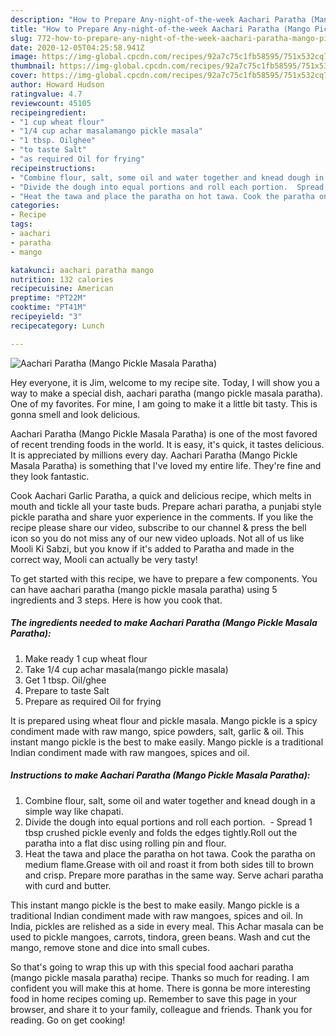 ```yaml
---
description: "How to Prepare Any-night-of-the-week Aachari Paratha (Mango Pickle Masala Paratha)"
title: "How to Prepare Any-night-of-the-week Aachari Paratha (Mango Pickle Masala Paratha)"
slug: 772-how-to-prepare-any-night-of-the-week-aachari-paratha-mango-pickle-masala-paratha
date: 2020-12-05T04:25:58.941Z
image: https://img-global.cpcdn.com/recipes/92a7c75c1fb58595/751x532cq70/aachari-paratha-mango-pickle-masala-paratha-recipe-main-photo.jpg
thumbnail: https://img-global.cpcdn.com/recipes/92a7c75c1fb58595/751x532cq70/aachari-paratha-mango-pickle-masala-paratha-recipe-main-photo.jpg
cover: https://img-global.cpcdn.com/recipes/92a7c75c1fb58595/751x532cq70/aachari-paratha-mango-pickle-masala-paratha-recipe-main-photo.jpg
author: Howard Hudson
ratingvalue: 4.7
reviewcount: 45105
recipeingredient:
- "1 cup wheat flour"
- "1/4 cup achar masalamango pickle masala"
- "1 tbsp. Oilghee"
- "to taste Salt"
- "as required Oil for frying"
recipeinstructions:
- "Combine flour, salt, some oil and water together and knead dough in a simple way like chapati."
- "Divide the dough into equal portions and roll each portion.  Spread 1 tbsp crushed pickle evenly and folds the edges tightly.Roll out the paratha into a flat disc using rolling pin and flour."
- "Heat the tawa and place the paratha on hot tawa. Cook the paratha on medium flame.Grease with oil and roast it from both sides till to brown and crisp. Prepare more parathas in the same way. Serve achari paratha with curd and butter."
categories:
- Recipe
tags:
- aachari
- paratha
- mango

katakunci: aachari paratha mango 
nutrition: 132 calories
recipecuisine: American
preptime: "PT22M"
cooktime: "PT41M"
recipeyield: "3"
recipecategory: Lunch

---
```



![Aachari Paratha (Mango Pickle Masala Paratha)](https://img-global.cpcdn.com/recipes/92a7c75c1fb58595/751x532cq70/aachari-paratha-mango-pickle-masala-paratha-recipe-main-photo.jpg)

Hey everyone, it is Jim, welcome to my recipe site. Today, I will show you a way to make a special dish, aachari paratha (mango pickle masala paratha). One of my favorites. For mine, I am going to make it a little bit tasty. This is gonna smell and look delicious.

Aachari Paratha (Mango Pickle Masala Paratha) is one of the most favored of recent trending foods in the world. It is easy, it's quick, it tastes delicious. It is appreciated by millions every day. Aachari Paratha (Mango Pickle Masala Paratha) is something that I've loved my entire life. They're fine and they look fantastic.

Cook Aachari Garlic Paratha, a quick and delicious recipe, which melts in mouth and tickle all your taste buds. Prepare achari paratha, a punjabi style pickle paratha and share yuor experience in the comments. If you like the recipe please share our video, subscribe to our channel &amp; press the bell icon so you do not miss any of our new video uploads. Not all of us like Mooli Ki Sabzi, but you know if it&#39;s added to Paratha and made in the correct way, Mooli can actually be very tasty!


To get started with this recipe, we have to prepare a few components. You can have aachari paratha (mango pickle masala paratha) using 5 ingredients and 3 steps. Here is how you cook that.

<!--inarticleads1-->

##### The ingredients needed to make Aachari Paratha (Mango Pickle Masala Paratha):

1. Make ready 1 cup wheat flour
1. Take 1/4 cup achar masala(mango pickle masala)
1. Get 1 tbsp. Oil/ghee
1. Prepare to taste Salt
1. Prepare as required Oil for frying


It is prepared using wheat flour and pickle masala. Mango pickle is a spicy condiment made with raw mango, spice powders, salt, garlic &amp; oil. This instant mango pickle is the best to make easily. Mango pickle is a traditional Indian condiment made with raw mangoes, spices and oil. 

<!--inarticleads2-->

##### Instructions to make Aachari Paratha (Mango Pickle Masala Paratha):

1. Combine flour, salt, some oil and water together and knead dough in a simple way like chapati.
1. Divide the dough into equal portions and roll each portion.  - Spread 1 tbsp crushed pickle evenly and folds the edges tightly.Roll out the paratha into a flat disc using rolling pin and flour.
1. Heat the tawa and place the paratha on hot tawa. Cook the paratha on medium flame.Grease with oil and roast it from both sides till to brown and crisp. Prepare more parathas in the same way. Serve achari paratha with curd and butter.


This instant mango pickle is the best to make easily. Mango pickle is a traditional Indian condiment made with raw mangoes, spices and oil. In India, pickles are relished as a side in every meal. This Achar masala can be used to pickle mangoes, carrots, tindora, green beans. Wash and cut the mango, remove stone and dice into small cubes. 

So that's going to wrap this up with this special food aachari paratha (mango pickle masala paratha) recipe. Thanks so much for reading. I am confident you will make this at home. There is gonna be more interesting food in home recipes coming up. Remember to save this page in your browser, and share it to your family, colleague and friends. Thank you for reading. Go on get cooking!
